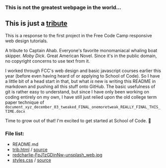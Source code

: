 ### This is not the greatest webpage in the world...

## This is just a [tribute](./trib.html)

This is a response to the first project in the Free Code Camp responsive web design tutorials.

A tribute to Captain Ahab. Everyone's favorite monomaniacal whaling boat skipper. _Moby Dick_. Great American Novel. Since it's in the public domain, no copyright concerns to use text from it.

I worked through FCC's web design and basic javascript courses earlier this year (before even having heard of or applying to School of Code). So I have a little bit of a head start in that, but what _is_ new is writing this README in markdown and pushing all this stuff onto GitHub. The basic usefulness of git is rather easy to understand, but since I have only been working on coding entirely on my own, I have still just relied upon the old college term paper technique of `document_xyz_december_03_tweaked_FINAL_onemoretweak_REALLY_FINAL_THIS_TIME.docx`

Time to grow out of that! I'm excited to get started at School of Code.
:metal:

### File list:

- README.md
- [trib.html](./trib.html) / [source](https://github.com/SchoolOfCode/w0d0_precourse-challenge-ryanglennsmith/blob/main/trib.html)
- [redcharlie-FpJ1zGDinNw-unsplash_web.jpg](./redcharlie-FpJ1zGDinNw-unsplash_web.jpg)
- [styles.css](./styles.css) / [source](https://github.com/SchoolOfCode/w0d0_precourse-challenge-ryanglennsmith/blob/main/styles.css)
